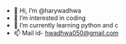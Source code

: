 - 👋 Hi, I’m @harywadhwa
- 👀 I’m interested in coding
- 🌱 I’m currently learning python and c 
- 📫 Mail id- hwadhwa050@gmail.com
